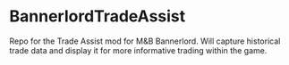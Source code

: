 # BannerlordTradeAssist
Repo for the Trade Assist mod for M&amp;B Bannerlord. Will capture historical trade data and display it for more informative trading within the game.
